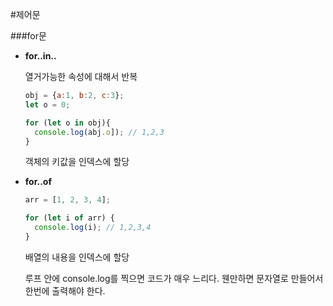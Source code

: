 #제어문

###for문

- **for..in..**

  열거가능한 속성에 대해서 반복

  ```jsx
  obj = {a:1, b:2, c:3};
  let o = 0;

  for (let o in obj){
  	console.log(abj.o]); // 1,2,3
  }
  ```

  객체의 키값을 인덱스에 할당

- **for..of**

  ```jsx
  arr = [1, 2, 3, 4];

  for (let i of arr) {
    console.log(i); // 1,2,3,4
  }
  ```

  배열의 내용을 인덱스에 할당

  루프 안에 console.log를 찍으면 코드가 매우 느리다. 웬만하면 문자열로 만들어서 한번에 출력해야 한다.
